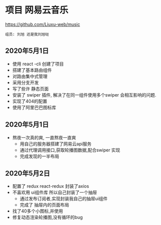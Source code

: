 # 项目 网易云音乐

https://github.com/Liuxu-web/music

    组员: 刘旭 还是我刘旭哒

## 2020年5月1日

- 使用 react -cli 创建了项目
- 搭建了基本路由组件
- 对路由集中式管理
- 采用分支开发
- 写了些许 静态页面
- 安装了 swiper 插件, 解决了在同一组件使用多个swiper 会相互影响的问题.
- 实现了404的配置
- 使用了阿里巴巴图标库

## 2020年5月1日 

- 熬夜一次真的爽, 一直熬夜一直爽
  - 用自己的服务器搭建了网易云api服务
  - 通过代理调用接口,获取轮播图数据,配合swiper 实现
  - 完成发现的一半布局

## 2020年5月2日

- 配置了 redux react-redux 封装了axios 
- 不喜欢用 ui组件库 所以自己封装了一个抽屉
  - 通过发布订阅者,实现封装我自己的抽屉ui组件
  - 完成了 抽屉内的页面布局
- 找了40多个小图标,并使用
- 修复动态渲染轮播图,没有循环的bug